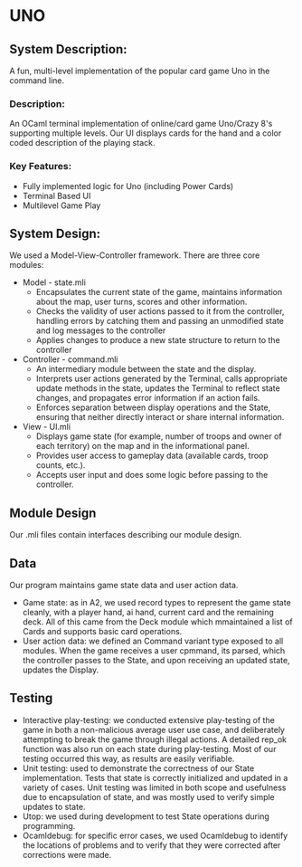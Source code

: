 # UNO
## System Description:
A fun, multi-level implementation of the popular card game Uno in the command line.
### Description:
An OCaml terminal implementation of online/card game Uno/Crazy 8's supporting multiple levels. Our UI displays cards for the hand and a color coded description of the playing stack.
### Key Features:
* Fully implemented logic for Uno (including Power Cards)
* Terminal Based UI
* Multilevel Game Play
## System Design:
We used a Model-View-Controller framework. There are three core modules:
* Model - state.mli
  * Encapsulates the current state of the game, maintains information about the map, user turns, scores and other information.
  * Checks the validity of user actions passed to it from the controller, handling errors by catching them and passing an unmodified state and log messages to the controller
  * Applies changes to produce a new state structure to return to the controller
* Controller - command.mli
  * An intermediary module between the state and the display.
  * Interprets user actions generated by the Terminal, calls appropriate update methods in the state, updates the Terminal to reflect state changes, and propagates error information if an action fails.
  * Enforces separation between display operations and the State, ensuring that neither directly interact or share internal information.
* View - UI.mli
  * Displays game state (for example, number of troops and owner of each territory) on the map and in the informational panel.
  * Provides user access to gameplay data (available cards, troop counts, etc.).
  * Accepts user input and does some logic before passing to the controller.
 ## Module Design
 Our .mli files contain interfaces describing our module design.
 ## Data
 Our program maintains game state data and user action data.
* Game state: as in A2, we used record types to represent the game state cleanly, with a player hand, ai hand, current card and the remaining deck. All of this came from the Deck module which mmaintained a list of Cards and supports basic card operations. 
* User action data: we defined an Command variant type exposed to all modules. When the game receives a user cpmmand, its parsed, which the controller passes to the State, and upon receiving an updated state, updates the Display.
## Testing
* Interactive play-testing: we conducted extensive play-testing of the game in both a non-malicious average user use case, and deliberately attempting to break the game through illegal actions. A detailed rep_ok function was also run on each state during play-testing. Most of our testing occurred this way, as results are easily verifiable.
* Unit testing: used to demonstrate the correctness of our State implementation. Tests that state is correctly initialized and updated in a variety of cases. Unit testing was limited in both scope and usefulness due to encapsulation of state, and was mostly used to verify simple updates to state.
* Utop: we used during development to test State operations during programming.
* Ocamldebug: for specific error cases, we used Ocamldebug to identify the locations of problems and to verify that they were corrected after corrections were made.
